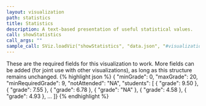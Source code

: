 ```yaml
---
layout: visualization
path: statistics
title: Statistics
description: A text-based presentation of useful statistical values.
call: showStatistics
call_args: ""
sample_call: SViz.loadViz("showStatistics", "data.json", "#visualization");
---
```


These are the required fields for this visualization to work. More fields can be added (for joint use with other visualizations), as long as this structure remains unchanged.
{% highlight json %}
{ "minGrade": 0,
  "maxGrade": 20,
  "minRequiredGrade": 9,
  "notAttended": "NA",
  "students": [
	{ "grade": 9.50  },
	{ "grade": 7.55  },
	{ "grade": 6.78  },
	{ "grade": "NA"  },
	{ "grade": 4.58  },
	{ "grade": 4.93  },
 ...
]}
{% endhighlight %}
